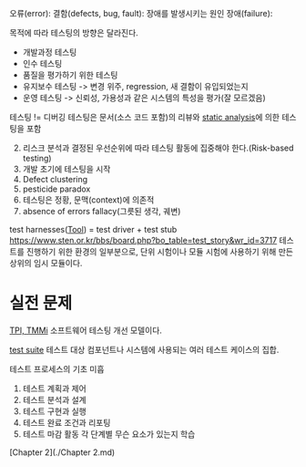 오류(error):
결함(defects, bug, fault): 장애를 발생시키는 원인
장애(failure):

목적에 따라 테스팅의 방향은 달라진다.
- 개발과정 테스팅
- 인수 테스팅
- 품질을 평가하기 위한 테스팅
- 유지보수 테스팅 -> 변경 위주, regression, 새 결함이 유입되었는지
- 운영 테스팅 -> 신뢰성, 가용성과 같은 시스템의 특성을 평가(잘 모르겠음)

테스팅 != 디버깅
테스팅은 문서(소스 코드 포함)의 리뷰와 [static analysis](https://blog.naver.com/PostView.naver?blogId=melong826&logNo=222201924884)에 의한 테스팅을 포함

2. 리스크 분석과 결정된 우선순위에 따라 테스팅 활동에 집중해야 한다.(Risk-based testing)
3. 개발 초기에 테스팅을 시작
4. Defect clustering
5. pesticide paradox
6. 테스팅은 정황, 문맥(context)에 의존적
7. absence of errors fallacy(그릇된 생각, 궤변)

test harnesses([Tool](https://www.tutorialspoint.com/what-is-a-test-harness-tools-examples)) = test driver + test stub https://www.sten.or.kr/bbs/board.php?bo_table=test_story&wr_id=3717
테스트를 진행하기 위한 환경의 일부분으로, 단위 시험이나 모듈 시험에 사용하기 위해 만든 상위의 임시 모듈이다.

# 실전 문제
[TPI, TMMi](http://tryqa.com/software-testing-process-improvement-models-tmmi-tpi-next-ctp-step/#test_process_improvement_tpi_next)
소프트웨어 테스팅 개선 모델이다.


[test suite](https://en.wikipedia.org/wiki/Test_suite)
테스트 대상 컴포넌트나 시스템에 사용되는 여러 테스트 케이스의 집합.

테스트 프로세스의 기초 미흡
1. 테스트 계획과 제어
2. 테스트 분석과 설계
3. 테스트 구현과 실행
4. 테스트 완료 조건과 리포팅
5. 테스트 마감 활동
각 단계별 무슨 요소가 있는지 학습

[Chapter 2](./Chapter 2.md)
